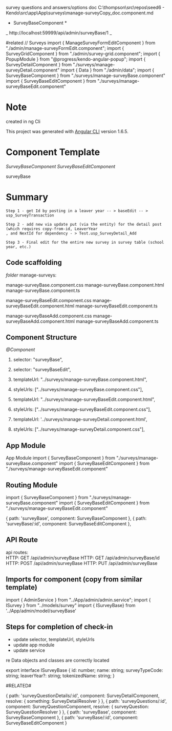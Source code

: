 survey questions and answers/options doc
C:\thompson\src\repos\seed6 - Kendo\src\app\App\surveys\manage-surveyCopy_doc.component.md

* SurveyBaseComponent *

_ http://localhost:59999/api/admin/surveyBase/1 _  

#related 
// Surveys
import { ManageSurveyFormEditComponent } from "./admin/manage-surveyFormEdit.component";
import { SurveyGridComponent } from "./admin/survey-grid.component";
import { PopupModule } from "@progress/kendo-angular-popup";
import { SurveyDetailComponent } from "./surveys/manage-surveyDetail.component"	
import { Data } from "./admin/data";
import { SurveyBaseComponent } from "./surveys/manage-surveyBase.component"	
import { SurveyBaseEditComponent } from "./surveys/manage-surveyBaseEdit.component"	


# Note 
created in ng Cli

This project was generated with [Angular CLI](https://github.com/angular/angular-cli) version 1.6.5.

# Component Template
*SurveyBaseComponent*
*SurveyBaseEditComponent*

surveyBase

# Summary
	Step 1 - get Id by posting in a leaver year -- > baseEdit -- > usp_SurveyTransaction

	Step 2 - add new via update put (via the entity) for the detail post (which requires copy-from-id, LeaverYear
    , and NextId for dependency - > Test.usp_SurveyDetail_Add

	Step 3 - Final edit for the entire new survey in survey table (school year, etc.)

## Code scaffolding

_folder_ manage-surveys:

manage-surveyBase.component.css
manage-surveyBase.component.html
manage-surveyBase.component.ts

manage-surveyBaseEdit.component.css
manage-surveyBaseEdit.component.html
manage-surveyBaseEdit.component.ts

manage-surveyBaseAdd.component.css
manage-surveyBaseAdd.component.html
manage-surveyBaseAdd.component.ts


## Component Structure

_@Component_    
1. selector: "surveyBase",
1. selector: "surveyBaseEdit",

1. templateUrl: "../surveys/manage-surveyBase.component.html",
1. styleUrls: ["../surveys/manage-surveyBase.component.css"],

1. templateUrl: "../surveys/manage-surveyBaseEdit.component.html",
1. styleUrls: ["../surveys/manage-surveyBaseEdit.component.css"],

1. templateUrl: '../surveys/manage-surveyDetail.component.html',
1. styleUrls: ["../surveys/manage-surveyDetail.component.css"],

## App Module

App Module
import { SurveyBaseComponent } from "./surveys/manage-surveyBase.component"	
import { SurveyBaseEditComponent } from "./surveys/manage-surveyBaseEdit.component"	

## Routing Module

import { SurveyBaseComponent } from "./surveys/manage-surveyBase.component"	
import { SurveyBaseEditComponent } from "./surveys/manage-surveyBaseEdit.component"	

{ path: 'surveyBase', component: SurveyBaseComponent },
{ path: 'surveyBase/:id', component: SurveyBaseEditComponent },


## API Route
api routes:  
HTTP: GET
/api/admin/surveyBase
HTTP: GET
/api/admin/surveyBase/id
HTTP: POST
/api/admin/surveyBase
HTTP: PUT
/api/admin/surveyBase

## Imports for component (copy from similar template)
import { AdminService } from "../App/admin/admin.service";
import { ISurvey } from "../models/survey"
import { ISurveyBase} from '../App/admin/model/surveyBase'

## Steps for completion of check-in

* update selector, templateUrl, styleUrls
* update app module
* update service  

re Data objects and classes are correctly located

export interface ISurveyBase {
id: number;
name: string;
surveyTypeCode: string;
leaverYear?: string;
tokenizedName: string;
}

#RELATED#

{ path: 'surveyQuestionDetails/:id', component: SurveyDetailComponent, resolve: { something: SurveyDetailResolver }  },
{ path: 'surveyQuestions/:id', component: SurveyQuestionComponent, resolve: { surveyQuestion: SurveyQuestionResolver }  },
{ path: 'surveyBase', component: SurveyBaseComponent },
{ path: 'surveyBase/:id', component: SurveyBaseEditComponent }

